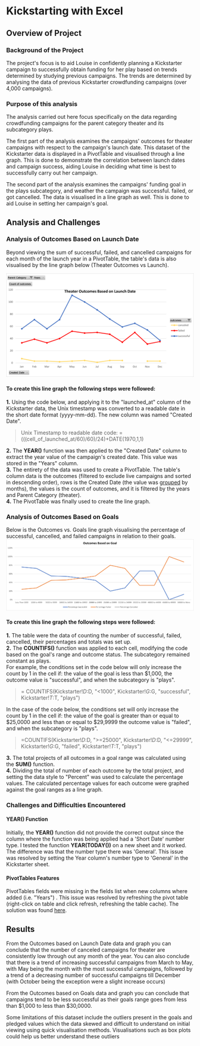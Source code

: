 # Kickstarting with Excel

## Overview of Project
### Background of the Project
The project's focus is to aid Louise in confidently planning a Kickstarter campaign to successfully obtain funding for her play based on trends determined by studying previous campaigns. The trends are determined by analysing the data of previous Kickstarter crowdfunding campaigns (over 4,000 campaigns). 
### Purpose of this analysis
The analysis carried out here focus specifically on the data regarding crowdfunding campaigns for the parent category theater and its subcategory plays. 

The first part of the analysis examines the campaigns' outcomes for theater campaigns with respect to the campaign's launch date. This dataset of the Kickstarter data is displayed in a PivotTable and visualised through a line graph. This is done to demonstrate the correlation between launch dates and campaign success, aiding Louise in deciding what time is best to successfully carry out her campaign.

The second part of the analysis examines the campaigns' funding goal in the plays subcategory, and weather the campaign was successful. failed, or got cancelled. The data is visualised in a line graph as well. This is done to aid Louise in setting her campaign's goal.


## Analysis and Challenges

### Analysis of Outcomes Based on Launch Date 
Beyond viewing the sum of successful, failed, and cancelled campaigns for each month of the launch year in a PivotTable, the table's data is also visualised by the line graph below (Theater Outcomes vs Launch).

![image1](/Resources/Theater_Outcomes_vs_Launch.png)

#### To create this line graph the following steps were followed:  
**1.** Using the code below, and applying it to the "launched_at" column of the Kickstarter data, the Unix timestamp was converted to a readable date in the short date format (yyyy-mm-dd). The new column was named "Created Date".
>Unix Timestamp to readable date code: =(((cell_of_launched_at/60)/60)/24)+DATE(1970,1,1)  

**2.** The **YEAR()** function was then applied to the "Created Date" column to extract the year value of the campaign's created date. This value was stored in the "Years" column.  
**3.** The entirety of the data was used to create a PivotTable. The table's column data is the outcomes (filtered to exclude live campaigns and sorted in descending order), rows is the Created Date (the value was [grouped](https://support.microsoft.com/en-us/office/group-or-ungroup-data-in-a-pivottable-c9d1ddd0-6580-47d1-82bc-c84a5a340725?ui=en-us&rs=en-us&ad=us) by months), the values is the count of outcomes, and it is filtered by the years and Parent Category (theater).  
**4.** The PivotTable was finally used to create the line graph.
### Analysis of Outcomes Based on Goals
Below is the Outcomes vs. Goals line graph visualising the percentage of successful, cancelled, and failed campaigns in relation to their goals.
![image2](/Resources/Outcomes_vs_Goals.png)

#### To create this line graph the following steps were followed:  
**1.** The table were the data of counting the number of successful, failed, cancelled, their percentages and totals was set up.  
**2.** The **COUNTIFS()** function was applied to each cell, modifying the code based on the goal's range and outcome status. The subcategory remained constant as plays.  
For example, the conditions set in the code below will only increase the count by 1 in the cell if: the value of the goal is less than $1,000, the outcome value is "successful", and when the subcategory is "plays".
> = COUNTIFS(Kickstarter!$D:$D, "<1000", Kickstarter!$G:$G, "successful", Kickstarter!$T:$T, "plays")  

In the case of the code below, the conditions set will only increase the count by 1 in the cell if: the value of the goal is greater than or equal to $25,0000 and less than or equal to $29,9999 the outcome value is "failed", and when the subcategory is "plays".
> =COUNTIFS(Kickstarter!$D:$D, ">=25000", Kickstarter!$D:$D, "<=29999", Kickstarter!$G:$G, "failed", Kickstarter!$T:$T, "plays")  

**3.** The total projects of all outcomes in a goal range was calculated using the **SUM()** function.  
**4.** Dividing the total of number of each outcome by the total project, and setting the data style to "Percent" was used to calculate the percentage values. The calculated percentage values for each outcome were graphed against the goal ranges as a line graph.     
### Challenges and Difficulties Encountered
#### YEAR() Function
Initially, the **YEAR()** function did not provide the correct output since the column where the function was being applied had a 'Short Date' number type. I tested the function **YEAR(TODAY())** on a new sheet and it worked. The difference was that the number type there was 'General'. This issue was resolved by setting the Year column's number type to 'General' in the Kickstarter sheet.
#### PivotTables Features
PivotTables fields were missing in the fields list when new columns where added (i.e. "Years") . This issue was resolved by refreshing the pivot table (right-click on table and click refresh, refreshing the table cache). The solution was found [here](https://answers.microsoft.com/en-us/msoffice/forum/all/missing-column-from-table-in-pivot-table-field/4f85a8b5-50c9-45b7-8b5e-b8481984995a).


## Results

From the Outcomes based on Launch Date data and graph you can conclude that the number of canceled campaigns for theater are consistently low through out any month of the year. You can also conclude that there is a trend of increasing successful campaigns from March to May, with May being the month with the most successful campaigns, followed by a trend of a decreasing number of successful campaigns till December (with October being the exception were a slight increase occurs)

From the Outcomes based on Goals data and graph you can conclude that campaigns tend to be less successful as their goals range goes from less than $1,000 to less than $30,0000.

Some limitations of this dataset include the outliers present in the goals and pledged values which the data skewed and difficult to understand on initial viewing using quick visualisation methods. Visualisations such as box plots could help us better understand these outliers

